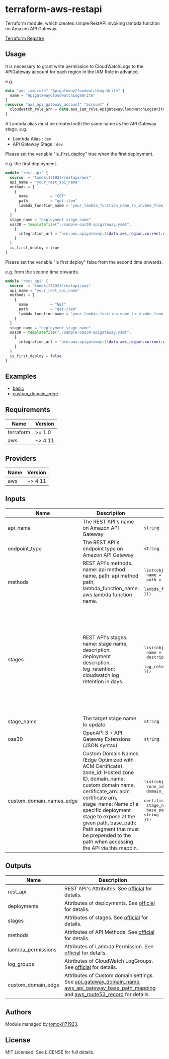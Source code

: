 # terraform-aws-restapi

Terraform module, which creates simple RestAPI invoking lambda function on Amazon API Gateway.

[Terraform Registry](https://registry.terraform.io/modules/tomoki171923/restapi/aws/latest)

## Usage

It is necessary to grant write permission to CloudWatchLogs to the APIGateway account for each region in the IAM Role in advance.

e.g.

```terraform
data "aws_iam_role" "ApigatewayCloudwatchLogsWrite" {
  name = "ApigatewayCloudwatchLogsWrite"
}
resource "aws_api_gateway_account" "account" {
  cloudwatch_role_arn = data.aws_iam_role.ApigatewayCloudwatchLogsWrite.arn
}
```

A Lambda alias must be created with the same name as the API Gateway stage.
e.g.

* Lambda Alias : `dev`
* API Gateway Stage : `dev`

Please set the variable "is_first_deploy" true when the first deployment.

e.g. the first deployment.

```terraform
module "rest_api" {
  source  = "tomoki171923/restapi/aws"
  api_name = "your_rest_api_name"
  methods = [
    {
      name          = "GET"
      path          = "get-item"
      lambda_function_name = "your_lambda_function_name_to_invoke_from_api"
    }
  ]
  stage_name = "deployment_stage_name"
  oas30 = templatefile("./sample-oas30-apigateway.yaml",
    {
      integration_url = "arn:aws:apigateway:${data.aws_region.current.name}:lambda:path/2015-03-31/functions/${data.aws_lambda_function.this.arn}:$${stageVariables.LambdaAlias}/invocations"
    }
  )
  is_first_deploy = true
}
```

Please set the variable "is first deploy" false from the second time onwards.

e.g. from the second time onwards.

```terraform
module "rest_api" {
  source  = "tomoki171923/restapi/aws"
  api_name = "your_rest_api_name"
  methods = [
    {
      name          = "GET"
      path          = "get-item"
      lambda_function_name = "your_lambda_function_name_to_invoke_from_api"
    }
  ]
  stage_name = "deployment_stage_name"
  oas30 = templatefile("./sample-oas30-apigateway.yaml",
    {
      integration_url = "arn:aws:apigateway:${data.aws_region.current.name}:lambda:path/2015-03-31/functions/${data.aws_lambda_function.this.arn}:$${stageVariables.LambdaAlias}/invocations"
    }
  )
  is_first_deploy = false
}
```

## Examples

* [basic](https://github.com/tomoki171923/terraform-aws-restapi/tree/main/examples/basic/)
* [custom_domain_edge](https://github.com/tomoki171923/terraform-aws-restapi/tree/main/examples/custom_domain_edge/)

## Requirements

| Name      | Version |
| --------- | ------- |
| terraform | >= 1.0  |
| aws       | ~> 4.11 |

## Providers

| Name | Version |
| ---- | ------- |
| aws  | ~> 4.11 |

## Inputs

| Name                     | Description                                                                                                                                                                                                                                                                                                                                | Type                                                                                                                                                      | Default                                                                                                                                                                                                                                                                                                                         | Required |
| ------------------------ | ------------------------------------------------------------------------------------------------------------------------------------------------------------------------------------------------------------------------------------------------------------------------------------------------------------------------------------------ | --------------------------------------------------------------------------------------------------------------------------------------------------------- | ------------------------------------------------------------------------------------------------------------------------------------------------------------------------------------------------------------------------------------------------------------------------------------------------------------------------------- | :------: |
| api_name                 | The REST API's name on Amazon API Gateway                                                                                                                                                                                                                                                                                                  | `string` | `""` |   yes    |
| endpoint_type            | The REST API's endpoint type on Amazon API Gateway                                                                                                                                                                                                                                                                                         | `string` | `"REGIONAL"` |    no    |
| methods                  | REST API's methods. name: api method name, path: api method path, lambda_function_name: aws lambda function name.                                                                                                                                                                                                                          | <pre>list(object({<br> name = string<br> path = string<br> lambda_function_name = string<br>}))</pre>                                                     | `[]` |   yes    |
| stages                   | REST API's stages. name: stage name, description: deployment description, log_retention: cloudwatch log retention in days.                                                                                                                                                                                                                 | <pre>list(object({<br> name = string<br> description = string<br> log_retention = number<br>}))</pre>                                                     | <pre>[<br> {<br> name = "dev", <br> description = "development deployment", <br> log_retention = 7, <br> }, <br> {<br> name = "st", <br> description = "staging deployment", <br> log_retention = 30, <br> }, <br> {<br> name = "pro", <br> description = "production deployment", <br> log_retention = 60, <br> }, <br>]</pre> |    no    |
| stage_name               | The target stage name to update.                                                                                                                                                                                                                                                                                                           | `string` | `""` |   yes    |
| oas30                    | OpenAPI 3 + API Gateway Extensions (JSON syntax)                                                                                                                                                                                                                                                                                           | `string` | `""` |   yes    |
| custom_domain_names_edge | Custom Domain Names (Edge Optimized with ACM Certificate). zone_id: Hosted zone ID, domain_name: custom domain name, certificate_arn: acm certificate arn, stage_name: Name of a specific deployment stage to expose at the given path, base_path: Path segment that must be prepended to the path when accessing the API via this mappin. | <pre>list(object({<br> zone_id = string<br> domain_name = string<br> certificate_arn = string<br> stage_name = string<br> base_path = string<br>}))</pre> | `null` |    no    |

## Outputs

| Name               | Description                                                                                                                                                               |
| ------------------ | ------------------------------------------------------------------------------------------------------------------------------------------------------------------------- |
| rest_api           | REST API's Attributes. See [official](https://registry.terraform.io/providers/hashicorp/aws/latest/docs/resources/api_gateway_rest_api#attributes-reference) for details. |
| deployments        | Attributes of deployments. See [official](https://registry.terraform.io/providers/hashicorp/aws/latest/docs/resources/api_gateway_deployment) for details.                |
| stages             | Attributes of stages. See [official](https://registry.terraform.io/providers/hashicorp/aws/latest/docs/resources/api_gateway_stage) for details.                          |
| methods            | Attributes of API Methods. See [official](https://registry.terraform.io/providers/hashicorp/aws/latest/docs/resources/api_gateway_method_settings) for details.           |
| lambda_permissions | Attributes of Lambda Permission. See [official](https://registry.terraform.io/providers/hashicorp/aws/latest/docs/resources/lambda_permission) for details.               |
| log_groups         | Attributes of CloudWatch LogGroups. See [official](https://registry.terraform.io/providers/hashicorp/aws/latest/docs/resources/cloudwatch_log_group) for details.         |
| custom_domain_edge         | Attributes of Custom domain settings. See [api_gateway_domain_name](https://registry.terraform.io/providers/hashicorp/aws/latest/docs/resources/api_gateway_domain_name), [aws_api_gateway_base_path_mapping](https://registry.terraform.io/providers/hashicorp/aws/latest/docs/resources/api_gateway_base_path_mapping) and [aws_route53_record](https://registry.terraform.io/providers/hashicorp/aws/latest/docs/resources/route53_record) for details.        |

## Authors

Module managed by [tomoki171923](https://github.com/tomoki171923).

## License

MIT Licensed. See LICENSE for full details.
